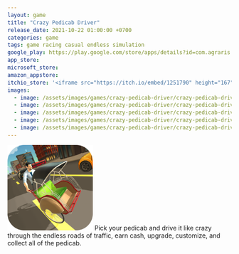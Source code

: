 ```yaml
---
layout: game
title: "Crazy Pedicab Driver"
release_date: 2021-10-22 01:00:00 +0700
categories: game
tags: game racing casual endless simulation
google_play: https://play.google.com/store/apps/details?id=com.agraris.crazypedicab
app_store:
microsoft_store:
amazon_appstore:
itchio_store: '<iframe src="https://itch.io/embed/1251790" height="167" width="552" frameborder="0"><a href="https://agraris.itch.io/crazy-pedicab-driver">Crazy Pedicab Driver by Agraris Entertainment</a></iframe>'
images:
  - image: /assets/images/games/crazy-pedicab-driver/crazy-pedicab-driver-01.jpg
  - image: /assets/images/games/crazy-pedicab-driver/crazy-pedicab-driver-02.jpg
  - image: /assets/images/games/crazy-pedicab-driver/crazy-pedicab-driver-03.jpg
  - image: /assets/images/games/crazy-pedicab-driver/crazy-pedicab-driver-04.jpg
  - image: /assets/images/games/crazy-pedicab-driver/crazy-pedicab-driver-05.jpg
---
```


<img class="float-left mr-4" height="192" src="/assets/images/games/crazy-pedicab-driver/icon_512p.png" alt="icon"/>
Pick your pedicab and drive it like crazy through the endless roads of traffic, earn cash, upgrade, customize, and collect all of the pedicab.
